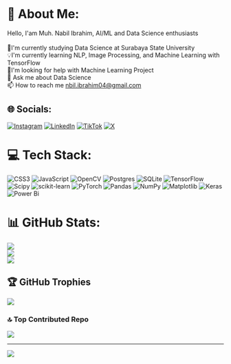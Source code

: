 # 💫 About Me:
Hello, I'am Muh. Nabil Ibrahim, AI/ML and Data Science enthusiasts<br><br>🏫I'm currently studying Data Science at Surabaya State University<br>💡I'm currently learning NLP, Image Processing, and Machine Learning with TensorFlow<br>🤝I'm looking for help with Machine Learning Project<br>💬 Ask me about Data Science<br>📫 How to reach me nbil.ibrahim04@gmail.com


## 🌐 Socials:
[![Instagram](https://img.shields.io/badge/Instagram-%23E4405F.svg?logo=Instagram&logoColor=white)](https://instagram.com/nbill.ib) [![LinkedIn](https://img.shields.io/badge/LinkedIn-%230077B5.svg?logo=linkedin&logoColor=white)](https://www.linkedin.com/in/muhammad-nabil-ibrahim-79912825b/) [![TikTok](https://img.shields.io/badge/TikTok-%23000000.svg?logo=TikTok&logoColor=white)](https://tiktok.com/@nbill.ib) [![X](https://img.shields.io/badge/X-black.svg?logo=X&logoColor=white)](https://x.com/bibillfurious) 

# 💻 Tech Stack:
![CSS3](https://img.shields.io/badge/css3-%231572B6.svg?style=flat&logo=css3&logoColor=white) ![JavaScript](https://img.shields.io/badge/javascript-%23323330.svg?style=flat&logo=javascript&logoColor=%23F7DF1E) ![OpenCV](https://img.shields.io/badge/opencv-%23white.svg?style=flat&logo=opencv&logoColor=white) ![Postgres](https://img.shields.io/badge/postgres-%23316192.svg?style=flat&logo=postgresql&logoColor=white) ![SQLite](https://img.shields.io/badge/sqlite-%2307405e.svg?style=flat&logo=sqlite&logoColor=white) ![TensorFlow](https://img.shields.io/badge/TensorFlow-%23FF6F00.svg?style=flat&logo=TensorFlow&logoColor=white) ![Scipy](https://img.shields.io/badge/SciPy-%230C55A5.svg?style=flat&logo=scipy&logoColor=%white) ![scikit-learn](https://img.shields.io/badge/scikit--learn-%23F7931E.svg?style=flat&logo=scikit-learn&logoColor=white) ![PyTorch](https://img.shields.io/badge/PyTorch-%23EE4C2C.svg?style=flat&logo=PyTorch&logoColor=white) ![Pandas](https://img.shields.io/badge/pandas-%23150458.svg?style=flat&logo=pandas&logoColor=white) ![NumPy](https://img.shields.io/badge/numpy-%23013243.svg?style=flat&logo=numpy&logoColor=white) ![Matplotlib](https://img.shields.io/badge/Matplotlib-%23ffffff.svg?style=flat&logo=Matplotlib&logoColor=black) ![Keras](https://img.shields.io/badge/Keras-%23D00000.svg?style=flat&logo=Keras&logoColor=white) ![Power Bi](https://img.shields.io/badge/power_bi-F2C811?style=flat&logo=powerbi&logoColor=black)
# 📊 GitHub Stats:
![](https://github-readme-stats.vercel.app/api?username=BlueNebulaa&theme=radical&hide_border=false&include_all_commits=true&count_private=true)<br/>
![](https://github-readme-streak-stats.herokuapp.com/?user=BlueNebulaa&theme=radical&hide_border=false)<br/>
![](https://github-readme-stats.vercel.app/api/top-langs/?username=BlueNebulaa&theme=radical&hide_border=false&include_all_commits=true&count_private=true&layout=compact)

## 🏆 GitHub Trophies
![](https://github-profile-trophy.vercel.app/?username=BlueNebulaa&theme=radical&no-frame=false&no-bg=false&margin-w=4)

### 🔝 Top Contributed Repo
![](https://github-contributor-stats.vercel.app/api?username=BlueNebulaa&limit=5&theme=radical&combine_all_yearly_contributions=true)

---
[![](https://visitcount.itsvg.in/api?id=BlueNebulaa&icon=1&color=1)](https://visitcount.itsvg.in)

<!-- Proudly created with GPRM ( https://gprm.itsvg.in ) -->
